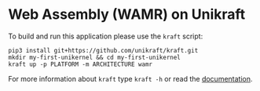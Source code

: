 # Web Assembly (WAMR) on Unikraft

To build and run this application please use the `kraft` script:

    pip3 install git+https://github.com/unikraft/kraft.git
    mkdir my-first-unikernel && cd my-first-unikernel
    kraft up -p PLATFORM -m ARCHITECTURE wamr

For more information about `kraft` type ```kraft -h``` or read the
[documentation](http://docs.unikraft.org).
